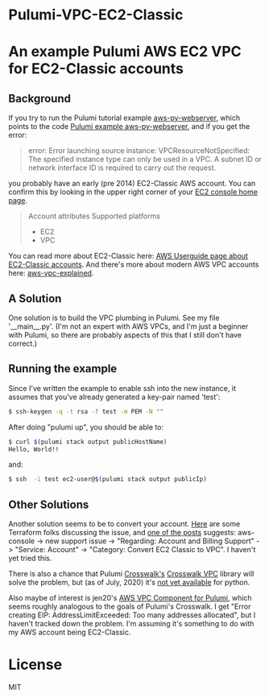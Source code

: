 # Pulumi-VPC-EC2-Classic

# An example Pulumi AWS EC2 VPC for EC2-Classic accounts

## Background
If you try to run the Pulumi tutorial example [aws-py-webserver](https://www.pulumi.com/docs/tutorials/aws/ec2-webserver/), which points to the code [Pulumi example aws-py-webserver](https://github.com/pulumi/examples/blob/master/aws-py-webserver), and if you get the error:
> error: Error launching source instance: VPCResourceNotSpecified: The specified instance type can only be used in a VPC. A subnet ID or network interface ID is required to carry out the request.

you probably have an early (pre 2014) EC2-Classic AWS account. You can confirm this by looking in the upper right corner of your [EC2 console home page](https://console.aws.amazon.com/ec2/v2/home). 
>Account attributes
>Supported platforms
>
> - EC2
> - VPC

You can read more about EC2-Classic here: [AWS Userguide page about EC2-Classic accounts](https://docs.aws.amazon.com/AWSEC2/latest/UserGuide/ec2-classic-platform.html).  And there's more about modern AWS VPC accounts here: [aws-vpc-explained](https://www.infoq.com/articles/aws-vpc-explained/).

## A Solution

One solution is to build the VPC plumbing in Pulumi. See my file '\_\_main\_\_.py'.  (I'm not an expert with AWS VPCs, and I'm just a beginner with Pulumi, so there are probably aspects of this that I still don't have correct.)

## Running the example

Since I've written the example to enable ssh into the new instance, it assumes that you've already generated a key-pair named 'test':
```sh
$ ssh-keygen -q -t rsa -f test -m PEM -N ""
```

After doing "pulumi up", you should be able to:
```sh
$ curl $(pulumi stack output publicHostName)
Hello, World!!
```

and:
```sh
$ ssh  -i test ec2-user@$(pulumi stack output publicIp)
```

## Other Solutions

Another solution seems to be to convert your account. [Here](https://github.com/hashicorp/terraform/issues/4367) are some Terraform folks discussing the issue, and [one of the posts](https://github.com/hashicorp/terraform/issues/4367#issuecomment-513480968) suggests: aws-console -> new support issue -> "Regarding: Account and Billing Support" -> "Service: Account" -> "Category: Convert EC2 Classic to VPC".  I haven't yet tried this.

There is also a chance that Pulumi [Crosswalk's](https://www.pulumi.com/docs/guides/crosswalk/aws/) [Crosswalk VPC](https://www.pulumi.com/docs/guides/crosswalk/aws/vpc/) library will solve the problem, but (as of July, 2020) it's [not yet available](https://github.com/pulumi/pulumi-awsx/issues/308) for python.

Also maybe of interest is jen20's [AWS VPC Component for Pulumi](https://github.com/jen20/pulumi-aws-vpc), which seems roughly analogous to the goals of Pulumi's Crosswalk.  I get "Error creating EIP: AddressLimitExceeded: Too many addresses allocated", but I haven't tracked down the problem.  I'm assuming it's something to do with my AWS account being EC2-Classic.

# License
MIT
